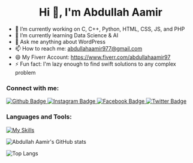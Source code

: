  <h1 align="center">Hi 👋, I'm Abdullah Aamir</h1>

- 🔭 I’m currently working on C, C++, Python, HTML, CSS, JS, and PHP
- 🌱 I’m currently learning Data Science & AI
- 💬 Ask me anything about WordPress
- 📫 How to reach me: abdullahaamir977@gmail.com
- 😄 My Fiverr Account: https://www.fiverr.com/abdullahaamir97
- ⚡ Fun fact: I'm lazy enough to find swift solutions to any complex problem
  
### Connect with me:
<div id="badges">
  <a href="https://github.com/abdullahaamir13">
    <img src="https://img.shields.io/badge/Github-white?style=for-the-badge&logo=Github&logoColor=black" alt="Github Badge"/>
  </a>
 <!-- <a href="https://www.youtube.com/">
    <img src="https://img.shields.io/badge/YouTube-red?style=for-the-badge&logo=youtube&logoColor=white" alt="Youtube Badge"/>
  </a>-->
   <a href="https://www.instagram.com/abdullah__aamir">
    <img src="https://img.shields.io/badge/Instagram-purple?style=for-the-badge&logo=instagram&logoColor=white" alt="Instagram Badge"/>
  </a>
   <a href="https://fb.com/abdullahamir200341">
    <img src="https://img.shields.io/badge/Facebook-blue?style=for-the-badge&logo=facebook&logoColor=white" alt="Facebook Badge"/>
  </a>
   <a href="https://twitter.com/abdullah_aamir_">
    <img src="https://img.shields.io/badge/Twitter-blue?style=for-the-badge&logo=twitter&logoColor=white" alt="Twitter Badge"/>
  </a>
</div>

### Languages and Tools:
[![My Skills](https://skillicons.dev/icons?i=c,cpp,python,github,wordpress,html,css,js,jquery,php,mysql,mongodb,latex,anaconda,arch,docker,git,oracle&perline=8)](https://skillicons.dev)

![Abdullah Aamir's GitHub stats](https://github-readme-stats.vercel.app/api?username=abdullahaamir13&show_icons=true&theme=dark)

![Top Langs](https://github-readme-stats.vercel.app/api/top-langs/?username=abdullahaamir13&theme=dark)
